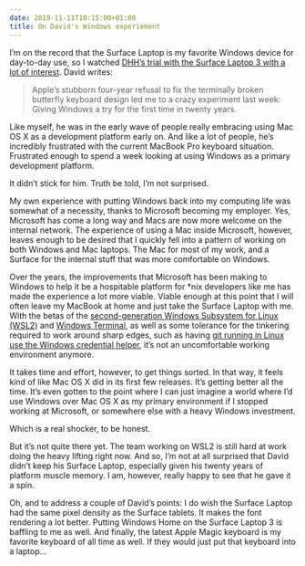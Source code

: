 ```yaml
---
date: 2019-11-11T10:15:00+01:00
title: On David's Windows experiement 
---
```


I’m on the record that the Surface Laptop is my favorite Windows device for day-to-day use, so I watched [DHH’s trial with the Surface Laptop 3 with a lot of interest](https://m.signalvnoise.com/back-to-windows-after-twenty-years/). David writes: 

> Apple’s stubborn four-year refusal to fix the terminally broken butterfly keyboard design led me to a crazy experiment last week: Giving Windows a try for the first time in twenty years.

Like myself, he was in the early wave of people really embracing using Mac OS X as a development platform early on. And like a lot of people, he’s incredibly frustrated with the current MacBook Pro keyboard situation. Frustrated enough to spend a week looking at using Windows as a primary development platform.

It didn’t stick for him. Truth be told, I’m not surprised. 

My own experience with putting Windows back into my computing life was somewhat of a necessity, thanks to Microsoft becoming my employer. Yes, Microsoft has come a long way and Macs are now more welcome on the internal network. The experience of using a Mac inside Microsoft, however, leaves enough to be desired that I quickly fell into a pattern of working on both Windows and Mac laptops. The Mac for most of my work, and a Surface for the internal stuff that was more comfortable on Windows.

Over the years, the improvements that Microsoft has been making to Windows to help it be a hospitable platform for *nix developers like me has made the experience a lot more viable. Viable enough at this point that I will often leave my MacBook at home and just take the Surface Laptop with me. With the betas of the [second-generation Windows Subsystem for Linux (WSL2)](https://docs.microsoft.com/en-us/windows/wsl/wsl2-index) and [Windows Terminal](https://devblogs.microsoft.com/commandline/introducing-windows-terminal/), as well as some tolerance for the tinkering required to work around sharp edges, such as having [git running in Linux use the Windows credential helper](https://github.com/duncan/dotfiles/blob/master/.gitconfig.local%23%23WSL), it’s not an uncomfortable working environment anymore. 

It takes time and effort, however, to get things sorted. In that way, it feels kind of like Mac OS X did in its first few releases. It’s getting better all the time. It’s even gotten to the point where I can just imagine a world where I’d use Windows over Mac OS X as my primary environment if I stopped working at Microsoft, or somewhere else with a heavy Windows investment. 

Which is a real shocker, to be honest. 

But it’s not quite there yet. The team working on WSL2 is still hard at work doing the heavy lifting right now. And so, I’m not at all surprised that David didn’t keep his Surface Laptop, especially given his twenty years of platform muscle memory. I am, however, really happy to see that he gave it a spin.

Oh, and to address a couple of David’s points: I do wish the Surface Laptop had the same pixel density as the Surface tablets. It makes the font rendering a lot better. Putting Windows Home on the Surface Laptop 3 is baffling to me as well. And finally, the latest Apple Magic keyboard is my favorite keyboard of all time as well. If they would just put that keyboard into a laptop...

